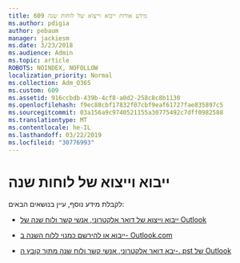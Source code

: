 ```yaml
---
title: 609 מידע אודות ייבוא וייצוא של לוחות שנה
ms.author: pdigia
author: pebaum
manager: jackiesm
ms.date: 3/23/2018
ms.audience: Admin
ms.topic: article
ROBOTS: NOINDEX, NOFOLLOW
localization_priority: Normal
ms.collection: Adm_O365
ms.custom: 609
ms.assetid: 916ccbdb-439b-4cf8-a0d2-258c8c8b1130
ms.openlocfilehash: f9ec88cbf17832f07cbf9eaf61727fae835897c5
ms.sourcegitcommit: 03a156a9c9740521155a30775492c7dff0982588
ms.translationtype: MT
ms.contentlocale: he-IL
ms.lasthandoff: 03/22/2019
ms.locfileid: "30776993"
---
```

# <a name="importing-and-exporting-calendars"></a>ייבוא וייצוא של לוחות שנה

לקבלת מידע נוסף, עיין בנושאים הבאים:
  
- [ייבוא וייצוא של דואר אלקטרוני, אנשי קשר ולוח שנה של Outlook](https://support.office.com/article/92577192-3881-4502-b79d-c3bbada6c8ef)
    
- [ייבוא או להירשם כמנוי ללוח השנה ב- Outlook.com](https://support.office.com/article/cff1429c-5af6-41ec-a5b4-74f2c278e98c)
    
- [יבא דואר אלקטרוני, אנשי קשר ולוח שנה מתוך קובץ ה-. pst של Outlook](https://support.office.com/article/431a8e9a-f99f-4d5f-ae48-ded54b3440ac)
    

